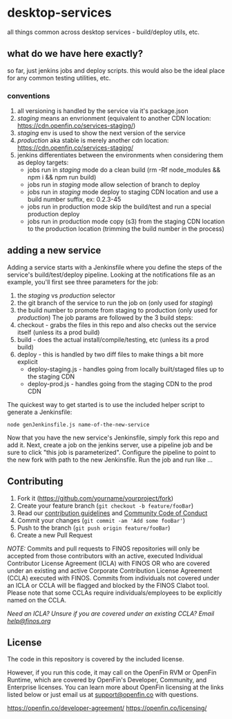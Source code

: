 # desktop-services
all things common across desktop services - build/deploy utils, etc.

## what do we have here exactly?

so far, just jenkins jobs and deploy scripts.  this would also be the ideal place for any common testing utilities, etc.

### conventions
1. all versioning is handled by the service via it's package.json
1. *staging* means an envrionment (equivalent to another CDN location:  https://cdn.openfin.co/services-staging/)
1. *staging* env is used to show the next version of the service 
1. *production* aka stable is merely another cdn location: https://cdn.openfin.co/services-staging/
1. jenkins differentiates between the environments when considering them as deploy targets:
    - jobs run in *staging* mode do a clean build (rm -Rf node_modules && npm i && npm run build)
    - jobs run in *staging* mode allow selection of branch to deploy
    - jobs run in *staging* mode deploy to staging CDN location and use a build number suffix, ex: 0.2.3-45
    - jobs run in production mode skip the build/test and run a special production deploy
    - jobs run in production mode copy (s3) from the staging CDN location to the production location (trimming the build number in the process)

## adding a new service

Adding a service starts with a Jenkinsfile where you define the steps of the service's build/test/deploy pipeline.  Looking at the notifications file as an example, you'll first see three parameters for the job:

1. the *staging* vs *production* selector
2. the git branch of the service to run the job on (only used for *staging*)
2. the build number to promote from staging to production (only used for *production*)
The job params are followed by the 3 build steps:
1. checkout - grabs the files in this repo and also checks out the service itself (unless its a prod build)
1. build - does the actual install/compile/testing, etc (unless its a prod build)
1. deploy - this is handled by two diff files to make things a bit more explicit
    - deploy-staging.js - handles going from locally built/staged files up to the staging CDN
    - deploy-prod.js - handles going from the staging CDN to the prod CDN

The quickest way to get started is to use the included helper script to generate a Jenkinsfile:
```
node genJenkinsfile.js name-of-the-new-service
```

Now that you have the new service's Jenkinsfile, simply fork this repo and add it.  Next, create a job on the jenkins server, use a pipeline job and be sure to click "this job is parameterized".  Configure the pipeline to point to the new fork with path to the new Jenkinsfile.  Run the job and run like ...


## Contributing

1. Fork it (<https://github.com/yourname/yourproject/fork>)
2. Create your feature branch (`git checkout -b feature/fooBar`)
3. Read our [contribution guidelines](.github/CONTRIBUTING.md) and [Community Code of Conduct](https://www.finos.org/code-of-conduct)
4. Commit your changes (`git commit -am 'Add some fooBar'`)
5. Push to the branch (`git push origin feature/fooBar`)
6. Create a new Pull Request

_NOTE:_ Commits and pull requests to FINOS repositories will only be accepted from those contributors with an active, executed Individual Contributor License Agreement (ICLA) with FINOS OR who are covered under an existing and active Corporate Contribution License Agreement (CCLA) executed with FINOS. Commits from individuals not covered under an ICLA or CCLA will be flagged and blocked by the FINOS Clabot tool. Please note that some CCLAs require individuals/employees to be explicitly named on the CCLA.

*Need an ICLA? Unsure if you are covered under an existing CCLA? Email [help@finos.org](mailto:help@finos.org)*


## License
The code in this repository is covered by the included license.

However, if you run this code, it may call on the OpenFin RVM or OpenFin Runtime, which are covered by OpenFin's Developer, Community, and Enterprise licenses. You can learn more about OpenFin licensing at the links listed below or just email us at support@openfin.co with questions.

https://openfin.co/developer-agreement/
https://openfin.co/licensing/


